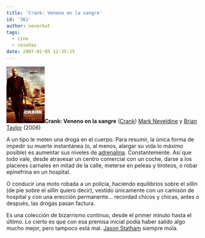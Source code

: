 ```yaml
---
title: 'Crank: Veneno en la sangre'
id: '361'
author: neverbot
tags:
  - cine
  - reseñas
date: 2007-02-05 12:35:15
---
```


**![Crank (cartel original)](./crank-veneno-en-la-sangre/Crank.jpg "Crank (cartel original)")Crank: Veneno en la sangre** ([Crank](http://www.imdb.com/title/tt0479884/)) [Mark Neveldine](http://www.imdb.com/name/nm0004410/) y [Brian Taylor](http://www.imdb.com/name/nm0962729/) (2006)

A un tipo le meten una droga en el cuerpo. Para resumir, la única forma de impedir su muerte instantánea (o, al menos, alargar su vida lo máximo posible) es aumentar sus niveles de [adrenalina](http://es.wikipedia.org/wiki/Adrenalina). Constantemente. Así que todo vale, desde atravesar un centro comercial con un coche, darse a los placeres carnales en mitad de la calle, meterse en peleas y tiroteos, o robar epinefrina en un hospital.

O conducir una moto robada a un policía, haciendo equilibrios sobre el sillín (de pie sobre el sillín quiero decir), vestido únicamente con un camisón de hospital y con una erección permanente... recordad chicos y chicas, antes o después, las drogas pasan factura.

Es una colección de bizarrismo continuo, desde el primer minuto hasta el último. Lo cierto es que con esa premisa inicial podía haber salido algo mucho mejor, pero tampoco está mal. [Jason Statham](http://www.imdb.com/name/nm0005458/) siempre mola.
